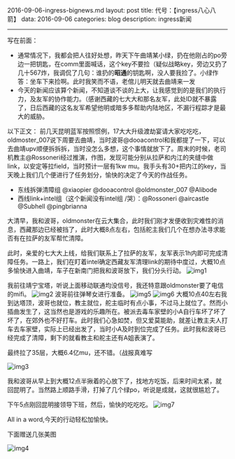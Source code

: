 ﻿
2016-09-06-ingress-bignews.md
layout: post
title: 代号：【ingress八心八箭】 
data: 2016-09-06
categories: blog
description: ingress新闻

---
写在前面：

 - 通常情况下，我都会把人往好处想，昨天下午曲靖某小绿，扔在他刚占的po旁边一把钥匙，在comm里面喊话，这个key不要捡（疑似战略key，旁边又扔了几十567炸，我调侃了几句：谁扔的**昭通**的钥匙啊，没人要我捡了。小绿作答：坐车下来捡啊。此时我笑而不语，老倌儿明天就去曲靖来一发
 - 今天的新闻应该算个新闻，不知道谈不谈的上大，让我感觉到的是我们的执行力，及友军的协作能力。（感谢西藏的七大大和那名友军，此处ID就不暴露了，日后西藏的这名友军希望他明或暗多多帮助内陆地区，不漏行程踪才是最大的威胁。

以下正文：
前几天昆明蓝军按照惯例，17大大升级渡劫宴请大家吃吃吃，oldmoster_007说下周要去曲靖，当时波哥@dooacontrol和我都提了一下，可以去曲靖upv顺便拆拆拆，当时没怎么多想，这个事情就放下了。周末的时候，老司机教主@Rossoneri经过推演，作图，发现可能分别从拉萨和内江的夹缝中做link，以安定等拉field，当时预计一层有1kw mu。我手头有30+把内江的key，当天晚上我们几个便进行了任务划分，愉快的决定了今天的作战任务。

 - 东线拆弹清障组 @xiaopier @dooacontrol @oldmonster_007 @Alibode
 - 西线link+intel组（这个新闻没有intel组 /哭）：@Rossoneri @aircastle @Subhell @pingbrianna

大清早，我和波哥，oldmonster在云大集合，此时我们刚才发便收到灾难性的消息，西藏那边已经被挡了，此时大概8点左右，包括舵主我们几个在想办法寻求能否有在拉萨的友军帮忙清障。

此时，亲爱的七大大上线，给我们联系上了拉萨的友军，友军表示1h内即可完成清障任务。一路上，我们在盯着intel确定西藏友军清理link的期待中度过，大概10点多愉快进入曲靖，车子在新南门把我和波哥放下，我们分头行动。
![img1](http://i1.piimg.com/4851/417283fd7e3fac9e.jpg)

我前往靖宁宝塔，听说上面移动联通均没信号，我还特意跟oldmonster要了电信的mifi。
![img2](http://i1.piimg.com/4851/56ae11f3491203c7.jpg)
波哥前往弹琴女进行准备。
![img5](http://i1.piimg.com/4851/cd1f0b4ddc94b05a.jpg)
![img6](http://i1.piimg.com/4851/17230dbad51706e4.jpg)
大概10点40左右我到达塔顶，波哥也就位，教主就位，舵主临时有点小事，不过马上就位了。然而小插曲发生了，这当然也是游戏的乐趣所在。被派去毒车家壁的小A自行车坏了坏了坏了，在郊外也不好打车。此时我们心急如焚，但又爱莫能助，就差让教主夫人打车去车家壁，实际上已经出发了，当时小A及时到位完成了任务。此时我和波哥已经完成了清障，剩下的就看教主和舵主还有A姐表演了。

最终拉了35层，大概6.4亿mu，还不错。（战报真难写

![img3](http://i1.piimg.com/4851/18b77cc0e3a1b7dd.jpg)

我和波哥从早上到大概12点半揪着的心放下了，找地方吃饭，后来时间太紧，就回昆明了。当然路上顺路手滑，打掉了几个绿po，听说是成就，这就很尴尬了。

下午5点刚回昆明接领导下班，然后，愉快的吃吃吃。
![img7](http://i1.piimg.com/4851/2fa94bea2040efec.jpg)

All in a word,今天的行动轻松加愉快。

下面赠送几张美图



![img4](http://i1.piimg.com/4851/d48a4061fb6a5906.jpg)






